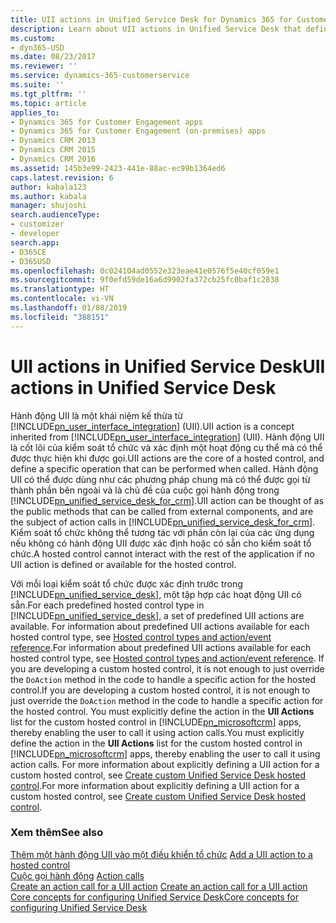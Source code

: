 ```yaml
---
title: UII actions in Unified Service Desk for Dynamics 365 for Customer Engagement apps| MicrosoftDocs
description: Learn about UII actions in Unified Service Desk that define a specific operation that can be performed when called.
ms.custom:
- dyn365-USD
ms.date: 08/23/2017
ms.reviewer: ''
ms.service: dynamics-365-customerservice
ms.suite: ''
ms.tgt_pltfrm: ''
ms.topic: article
applies_to:
- Dynamics 365 for Customer Engagement apps
- Dynamics 365 for Customer Engagement (on-premises) apps
- Dynamics CRM 2013
- Dynamics CRM 2015
- Dynamics CRM 2016
ms.assetid: 145b3e99-2423-441e-88ac-ec99b1364ed6
caps.latest.revision: 6
author: kabala123
ms.author: kabala
manager: shujoshi
search.audienceType:
- customizer
- developer
search.app:
- D365CE
- D365USD
ms.openlocfilehash: 0c024104ad0552e323eae41e0576f5e40cf059e1
ms.sourcegitcommit: 9f0efd59de16a6d9902fa372cb25fc0baf1c2838
ms.translationtype: HT
ms.contentlocale: vi-VN
ms.lasthandoff: 01/08/2019
ms.locfileid: "388151"
---
```

# <a name="uii-actions-in-unified-service-desk"></a><span data-ttu-id="96c49-103">UII actions in Unified Service Desk</span><span class="sxs-lookup"><span data-stu-id="96c49-103">UII actions in Unified Service Desk</span></span>
<span data-ttu-id="96c49-104">Hành động UII là một khái niệm kế thừa từ [!INCLUDE[pn_user_interface_integration](../includes/pn-user-interface-integration.md)] (UII).</span><span class="sxs-lookup"><span data-stu-id="96c49-104">UII action is a concept inherited from [!INCLUDE[pn_user_interface_integration](../includes/pn-user-interface-integration.md)] (UII).</span></span> <span data-ttu-id="96c49-105">Hành động UII là cốt lõi của kiểm soát tổ chức và xác định một hoạt động cụ thể mà có thể được thực hiện khi được gọi.</span><span class="sxs-lookup"><span data-stu-id="96c49-105">UII actions are the core of a hosted control, and define a specific operation that can be performed when called.</span></span> <span data-ttu-id="96c49-106">Hành động UII có thể được dùng như các phương pháp chung mà có thể được gọi từ thành phần bên ngoài và là chủ đề của cuộc gọi hành động trong [!INCLUDE[pn_unified_service_desk_for_crm](../includes/pn-unified-service-desk-for-crm.md)].</span><span class="sxs-lookup"><span data-stu-id="96c49-106">UII action can be thought of as the public methods that can be called from external components, and are the subject of action calls in [!INCLUDE[pn_unified_service_desk_for_crm](../includes/pn-unified-service-desk-for-crm.md)].</span></span> <span data-ttu-id="96c49-107">Kiểm soát tổ chức không thể tương tác với phần còn lại của các ứng dụng nếu không có hành động UII được xác định hoặc có sẵn cho kiểm soát tổ chức.</span><span class="sxs-lookup"><span data-stu-id="96c49-107">A hosted control cannot interact with the rest of the application if no UII action is defined or available for the hosted control.</span></span>  
  
 <span data-ttu-id="96c49-108">Với mỗi loại kiểm soát tổ chức được xác định trước trong [!INCLUDE[pn_unified_service_desk](../includes/pn-unified-service-desk.md)], một tập hợp các hoạt động UII có sẵn.</span><span class="sxs-lookup"><span data-stu-id="96c49-108">For each predefined hosted control type in [!INCLUDE[pn_unified_service_desk](../includes/pn-unified-service-desk.md)], a set of predefined UII actions are available.</span></span> <span data-ttu-id="96c49-109">For information about predefined UII actions available for each hosted control type, see [Hosted control types and action/event reference](../unified-service-desk/hosted-control-types-action-event-reference.md).</span><span class="sxs-lookup"><span data-stu-id="96c49-109">For information about predefined UII actions available for each hosted control type, see [Hosted control types and action/event reference](../unified-service-desk/hosted-control-types-action-event-reference.md).</span></span> <span data-ttu-id="96c49-110">If you are developing a custom hosted control, it is not enough to just override the `DoAction` method in the code to handle a specific action for the hosted control.</span><span class="sxs-lookup"><span data-stu-id="96c49-110">If you are developing a custom hosted control, it is not enough to just override the `DoAction` method in the code to handle a specific action for the hosted control.</span></span> <span data-ttu-id="96c49-111">You must explicitly define the action in the **UII Actions** list for the custom hosted control in [!INCLUDE[pn_microsoftcrm](../includes/pn-microsoftcrm.md)] apps, thereby enabling the user to call it using action calls.</span><span class="sxs-lookup"><span data-stu-id="96c49-111">You must explicitly define the action in the **UII Actions** list for the custom hosted control in [!INCLUDE[pn_microsoftcrm](../includes/pn-microsoftcrm.md)] apps, thereby enabling the user to call it using action calls.</span></span> <span data-ttu-id="96c49-112">For more information about explicitly defining a UII action for a custom hosted control, see [Create custom Unified Service Desk hosted control](../unified-service-desk/walkthrough-create-custom-hosted-control-for-unified-service-desk.md).</span><span class="sxs-lookup"><span data-stu-id="96c49-112">For more information about explicitly defining a UII action for a custom hosted control, see [Create custom Unified Service Desk hosted control](../unified-service-desk/walkthrough-create-custom-hosted-control-for-unified-service-desk.md).</span></span>  
  
### <a name="see-also"></a><span data-ttu-id="96c49-113">Xem thêm</span><span class="sxs-lookup"><span data-stu-id="96c49-113">See also</span></span>  
 <span data-ttu-id="96c49-114">[Thêm một hành động UII vào một điều khiển tổ chức](../unified-service-desk/add-uii-action-hosted-control.md) </span><span class="sxs-lookup"><span data-stu-id="96c49-114">[Add a UII action to a hosted control](../unified-service-desk/add-uii-action-hosted-control.md) </span></span>  
 <span data-ttu-id="96c49-115">[Cuộc gọi hành động](../unified-service-desk/action-calls.md) </span><span class="sxs-lookup"><span data-stu-id="96c49-115">[Action calls](../unified-service-desk/action-calls.md) </span></span>  
 <span data-ttu-id="96c49-116">[Create an action call for a UII action](../unified-service-desk/create-action-call-uii-action.md) </span><span class="sxs-lookup"><span data-stu-id="96c49-116">[Create an action call for a UII action](../unified-service-desk/create-action-call-uii-action.md) </span></span>  
 [<span data-ttu-id="96c49-117">Core concepts for configuring Unified Service Desk</span><span class="sxs-lookup"><span data-stu-id="96c49-117">Core concepts for configuring Unified Service Desk</span></span>](../unified-service-desk/core-concepts-for-configuring-unified-service-desk.md)
